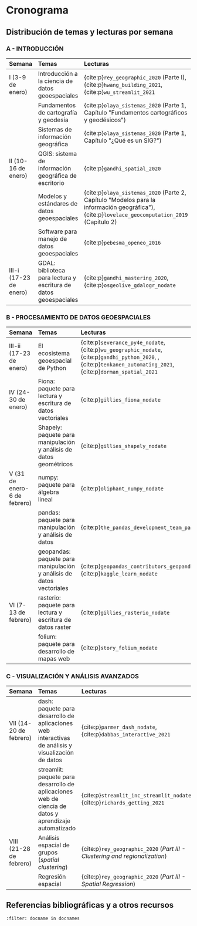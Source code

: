 # Cronograma

## Distribución de temas y lecturas por semana

### A - INTRODUCCIÓN
| Semana | Temas | Lecturas |
| :- | :- | :- |
| I (3-9 de enero)    | Introducción a la ciencia de datos geoespaciales | {cite:p}`rey_geographic_2020` (Parte I), {cite:p}`hwang_building_2021`, {cite:p}`wu_streamlit_2021` |
|                     | Fundamentos de cartografía y geodesia | {cite:p}`olaya_sistemas_2020` (Parte 1, Capítulo "Fundamentos cartográficos y geodésicos") |
|                     | Sistemas de información geográfica | {cite:p}`olaya_sistemas_2020` (Parte 1, Capítulo "¿Qué es un SIG?") |
| II (10-16 de enero) | QGIS: sistema de información geográfica de escritorio | {cite:p}`gandhi_spatial_2020` |
|                     | Modelos y estándares de datos geoespaciales | {cite:p}`olaya_sistemas_2020` (Parte 2, Capítulo "Modelos para la información geográfica"), {cite:p}`lovelace_geocomputation_2019` (Capítulo 2) |
|                     | Software para manejo de datos geoespaciales | {cite:p}`pebesma_openeo_2016` |
| III-i (17-23 de enero) | GDAL: biblioteca para lectura y escritura de datos geoespaciales | {cite:p}`gandhi_mastering_2020`, {cite:p}`osgeolive_gdalogr_nodate` |

### B - PROCESAMIENTO DE DATOS GEOESPACIALES
| Semana | Temas | Lecturas |
| :- | :- | :- |
| III-ii (17-23 de enero) | El ecosistema geoespacial de Python | {cite:p}`severance_py4e_nodate`, {cite:p}`wu_geographic_nodate`, {cite:p}`gandhi_python_2020`, , {cite:p}`tenkanen_automating_2021`, {cite:p}`dorman_spatial_2021` |
| IV (24-30 de enero) | Fiona: paquete para lectura y escritura de datos vectoriales | {cite:p}`gillies_fiona_nodate` |
|                     | Shapely: paquete para manipulación y análisis de datos geométricos | {cite:p}`gillies_shapely_nodate` |
| V (31 de enero-6 de febrero) | numpy: paquete para álgebra lineal | {cite:p}`oliphant_numpy_nodate` |
|                     | pandas: paquete para manipulación y análisis de datos | {cite:p}`the_pandas_development_team_pandas_nodate` |
|                     | geopandas: paquete para manipulación y análisis de datos vectoriales | {cite:p}`geopandas_contributors_geopandas_nodate`, {cite:p}`kaggle_learn_nodate` |
| VI (7-13 de febrero) | rasterio: paquete para lectura y escritura de datos raster | {cite:p}`gillies_rasterio_nodate` |
|                      | folium: paquete para desarrollo de mapas web | {cite:p}`story_folium_nodate` |


### C - VISUALIZACIÓN Y ANÁLISIS AVANZADOS
| Semana | Temas | Lecturas |
| :- | :- | :- |
| VII (14-20 de febrero) | dash: paquete para desarrollo de aplicaciones web interactivas de análisis y visualización de datos | {cite:p}`parmer_dash_nodate`, {cite:p}`dabbas_interactive_2021` |
|                        | streamlit: paquete para desarrollo de aplicaciones web de ciencia de datos y aprendizaje automatizado | {cite:p}`streamlit_inc_streamlit_nodate`, {cite:p}`richards_getting_2021` |
| VIII (21-28 de febrero) | Análisis espacial de grupos (*spatial clustering*) | {cite:p}`rey_geographic_2020` (*Part III - Clustering and regionalization*) |
|                     | Regresión espacial | {cite:p}`rey_geographic_2020` (*Part III - Spatial Regression*) |

## Referencias bibliográficas y a otros recursos
```{bibliography}
:filter: docname in docnames
```